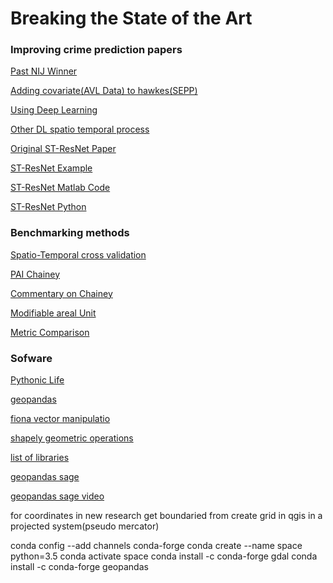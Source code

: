# Breaking the State of the Art

### Improving crime prediction papers

[Past NIJ Winner](https://arxiv.org/pdf/1801.02858.pdf)

[Adding covariate(AVL Data) to hawkes(SEPP)](https://arxiv.org/pdf/1708.03579.pdf)

[Using Deep Learning](https://arxiv.org/abs/1711.08833v1)

[Other DL spatio temporal process](https://arxiv.org/pdf/1705.09851.pdf)

[Original ST-ResNet Paper](https://arxiv.org/abs/1611.02155)

[ST-ResNet Example](https://arxiv.org/pdf/1610.00081.pdf)

[ST-ResNet Matlab Code](https://github.com/feichtenhofer/st-resnet)

[ST-ResNet Python](https://github.com/lucktroy/DeepST/blob/master/deepst/models/STResNet.py)

### Benchmarking methods

[Spatio-Temporal cross validation ](https://arxiv.org/pdf/1801.02858.pdf)

[PAI Chainey](https://www.e-education.psu.edu/geog884/sites/www.e-education.psu.edu.geog884/files/image/lesson2/Chainey%20et%20al.%20(2008).pdf)

[Commentary on Chainey](http://discovery.ucl.ac.uk/106216/)

[Modifiable areal Unit](https://www.ncjrs.gov/App/Publications/abstract.aspx?ID=272536)

[Metric Comparison](https://www.tandfonline.com/doi/abs/10.1080/07418825.2014.904393)

### Sofware

[Pythonic Life](https://kjordahl.github.io/SciPy-Tutorial-2015/#1)

[geopandas](http://geopandas.org/)

[fiona vector manipulatio](http://toblerity.org/fiona/)

[shapely geometric operations](https://shapely.readthedocs.io/en/latest/)

[list of libraries](https://carsonfarmer.com/2013/07/essential-python-geo-libraries/)

[geopandas sage](http://nbviewer.jupyter.org/github/jorisvandenbossche/talks/blob/master/2017_EuroScipy_geopandas/geopandas_demo.ipynb)

[geopandas sage video](https://archive.fosdem.org/2018/schedule/event/geopandas/)

for coordinates in new research get boundaried from create grid in qgis in a projected system(pseudo mercator)


conda config --add channels conda-forge
conda create --name space python=3.5
conda activate space
conda install -c conda-forge gdal
conda install -c conda-forge geopandas
